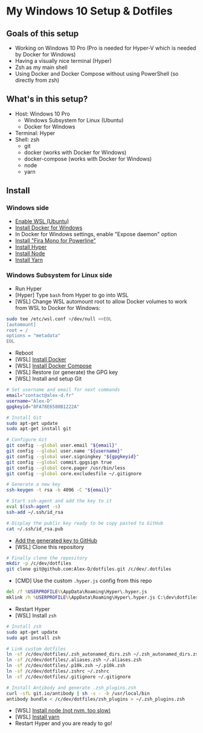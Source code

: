 My Windows 10 Setup & Dotfiles
==============================

Goals of this setup
-------------------

- Working on Windows 10 Pro (Pro is needed for Hyper-V which is needed by Docker for Windows)
- Having a visually nice terminal (Hyper)
- Zsh as my main shell
- Using Docker and Docker Compose without using PowerShell (so directly from zsh)


What's in this setup?
---------------------

- Host: Windows 10 Pro
	- Windows Subsystem for Linux (Ubuntu)
	- Docker for Windows
- Terminal: Hyper
- Shell: zsh
	- git
	- docker (works with Docker for Windows)
	- docker-compose (works with Docker for Windows)
	- node
	- yarn


Install
-------

### Windows side

- [Enable WSL (Ubuntu)](https://docs.microsoft.com/en-us/windows/wsl/install-win10)
- [Install Docker for Windows](https://hub.docker.com/editions/community/docker-ce-desktop-windows)
- In Docker for Windows settings, enable "Expose daemon" option
- [Install "Fira Mono for Powerline"](https://github.com/powerline/fonts/tree/master/FiraMono)
- [Install Hyper](https://hyper.is/#installation)
- [Install Node](https://nodejs.org/en/download/current/)
- [Install Yarn](https://yarnpkg.com/fr/docs/install#windows-stable)

### Windows Subsystem for Linux side

- Run Hyper
- [Hyper] Type `bash` from Hyper to go into WSL
- [WSL] Change WSL automount root to allow Docker volumes to work from WSL to Docker for Windows:
```bash
sudo tee /etc/wsl.conf >/dev/null <<EOL
[automount]
root = /
options = "metadata"
EOL
```
- Reboot
- [WSL] [Install Docker](https://docs.docker.com/install/linux/docker-ce/ubuntu/)
- [WSL] [Install Docker Compose](https://docs.docker.com/compose/install/)
- [WSL] Restore (or generate) the GPG key
- [WSL] Install and setup Git
```bash
# Set username and email for next commands
email="contact@alex-d.fr"
username="Alex-D"
gpgkeyid="8FA78E6580B1222A"

# Install Git
sudo apt-get update
sudo apt-get install git

# Configure Git
git config --global user.email "${email}"
git config --global user.name "${username}"
git config --global user.signingkey "${gpgkeyid}"
git config --global commit.gpgsign true
git config --global core.pager /usr/bin/less
git config --global core.excludesfile ~/.gitignore

# Generate a new key
ssh-keygen -t rsa -b 4096 -C "${email}"

# Start ssh-agent and add the key to it
eval $(ssh-agent -s)
ssh-add ~/.ssh/id_rsa

# Display the public key ready to be copy pasted to GitHub
cat ~/.ssh/id_rsa.pub
```
- [Add the generated key to GitHub](https://github.com/settings/ssh/new)
- [WSL] Clone this repository
```bash
# Finally clone the repository
mkdir -p /c/dev/dotfiles
git clone git@github.com:Alex-D/dotfiles.git /c/dev/.dotfiles
```
- [CMD] Use the custom `.hyper.js` config from this repo
```cmd
del /f %USERPROFILE%\AppData\Roaming\Hyper\.hyper.js
mklink /h %USERPROFILE%\AppData\Roaming\Hyper\.hyper.js C:\dev\dotfiles\.hyper.js
```
- Restart Hyper
- [WSL] Install `zsh`
```bash
# Install zsh
sudo apt-get update
sudo apt install zsh

# Link custom dotfiles
ln -sf /c/dev/dotfiles/.zsh_autonamed_dirs.zsh ~/.zsh_autonamed_dirs.zsh
ln -sf /c/dev/dotfiles/.aliases.zsh ~/.aliases.zsh
ln -sf /c/dev/dotfiles/.p10k.zsh ~/.p10k.zsh
ln -sf /c/dev/dotfiles/.zshrc ~/.zshrc
ln -sf /c/dev/dotfiles/.gitignore ~/.gitignore

# Install Antibody and generate .zsh_plugins.zsh
curl -sfL git.io/antibody | sh -s - -b /usr/local/bin
antibody bundle < /c/dev/dotfiles/zsh_plugins > ~/.zsh_plugins.zsh
```
- [WSL] [Install node (not nvm, too slow)](https://github.com/nodesource/distributions/blob/master/README.md#debinstall)
- [WSL] [Install yarn](https://yarnpkg.com/lang/en/docs/install/#debian-stable)
- Restart Hyper and you are ready to go!
